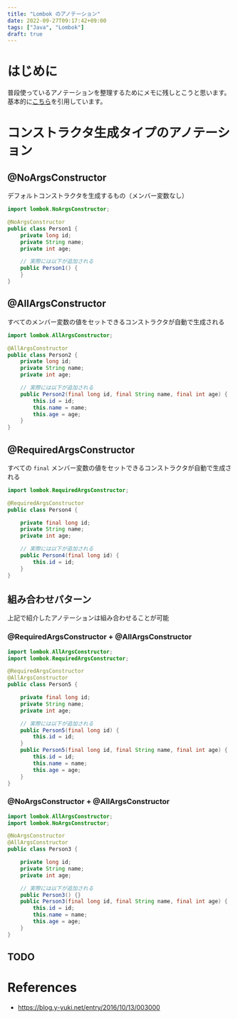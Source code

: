 ```yaml
---
title: "Lombok のアノテーション"
date: 2022-09-27T09:17:42+09:00
tags: ["Java", "Lombok"]
draft: true
---
```


# はじめに
普段使っているアノテーションを整理するためにメモに残しとこうと思います。基本的に[こちら](https://blog.y-yuki.net/entry/2016/10/13/003000)を引用しています。

# コンストラクタ生成タイプのアノテーション
## @NoArgsConstructor
デフォルトコンストラクタを生成するもの（メンバー変数なし）
```java
import lombok.NoArgsConstructor;

@NoArgsConstructor
public class Person1 {
    private long id;
    private String name;
    private int age;

    // 実際には以下が追加される
    public Person1() {
    }
}
```

## @AllArgsConstructor
すべてのメンバー変数の値をセットできるコンストラクタが自動で生成される

```java
import lombok.AllArgsConstructor;

@AllArgsConstructor
public class Person2 {
    private long id;
    private String name;
    private int age;

    // 実際には以下が追加される
    public Person2(final long id, final String name, final int age) {
        this.id = id;
        this.name = name;
        this.age = age;
    }
}
```

## @RequiredArgsConstructor
すべての `final` メンバー変数の値をセットできるコンストラクタが自動で生成される

```java
import lombok.RequiredArgsConstructor;

@RequiredArgsConstructor
public class Person4 {

    private final long id;
    private String name;
    private int age;

    // 実際には以下が追加される
    public Person4(final long id) {
        this.id = id;
    }
}
```

## 組み合わせパターン
上記で紹介したアノテーションは組み合わせることが可能

### @RequiredArgsConstructor + @AllArgsConstructor

```java
import lombok.AllArgsConstructor;
import lombok.RequiredArgsConstructor;

@RequiredArgsConstructor
@AllArgsConstructor
public class Person5 {

    private final long id;
    private String name;
    private int age;

    // 実際には以下が追加される
    public Person5(final long id) {
        this.id = id;
    }
    public Person5(final long id, final String name, final int age) {
        this.id = id;
        this.name = name;
        this.age = age;
    }
}
```

### @NoArgsConstructor + @AllArgsConstructor
```java
import lombok.AllArgsConstructor;
import lombok.NoArgsConstructor;

@NoArgsConstructor
@AllArgsConstructor
public class Person3 {

    private long id;
    private String name;
    private int age;

    // 実際には以下が追加される
    public Person3() {}
    public Person3(final long id, final String name, final int age) {
        this.id = id;
        this.name = name;
        this.age = age;
    }
}
```

## TODO

# References
- https://blog.y-yuki.net/entry/2016/10/13/003000